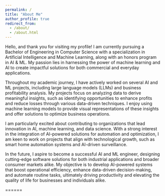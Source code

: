 ```yaml
---
permalink: /
title: "About Me"
author_profile: true
redirect_from: 
  - /about/
  - /about.html
---
```


Hello, and thank you for visiting my profile! I am currently pursuing a Bachelor of Engineering in Computer Science with a specialization in Artificial Intelligence and Machine Learning, along with an honors program in AI & ML. My passion lies in harnessing the power of machine learning and AI to create impactful solutions for both commercial and everyday applications.

Throughout my academic journey, I have actively worked on several AI and ML projects, including large language models (LLMs) and business profitability analysis. My projects focus on analyzing data to derive meaningful insights, such as identifying opportunities to enhance profits and reduce losses through various data-driven techniques. I enjoy using machine learning models to provide visual representations of these insights and offer solutions to optimize business operations.

I am particularly excited about contributing to organizations that lead innovation in AI, machine learning, and data science. With a strong interest in the integration of AI-powered solutions for automation and optimization, I am keen to work on projects that align with  technological growth, such as smart home automation systems and AI-driven surveillance.

In the future, I aspire to become a successful AI and ML engineer, designing cutting-edge software solutions for both industrial applications and broader consumer markets alike. My objective is to develop AI-powered systems that boost operational efficiency, enhance data-driven decision-making, and automate routine tasks, ultimately driving productivity and elevating the quality of life for businesses and individuals alike.

======



